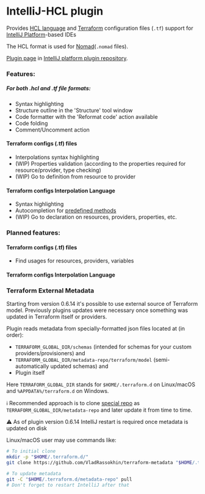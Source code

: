 # IntelliJ-HCL plugin

Provides [HCL language](https://github.com/hashicorp/hcl) and [Terraform](https://terraform.io) configuration files (`.tf`) support for [IntelliJ Platform](https://www.jetbrains.org/pages/viewpage.action?pageId=983889)-based IDEs

The HCL format is used for [Nomad](https://www.nomadproject.io/)(`.nomad` files).

[Plugin page](https://plugins.jetbrains.com/plugin/7808) in [IntelliJ platform plugin repository](https://plugins.jetbrains.com).

### Features:
##### For both .hcl and .tf file formats:
* Syntax highlighting
* Structure outline in the 'Structure' tool window
* Code formatter with the 'Reformat code' action available
* Code folding
* Comment/Uncomment action

#### Terraform configs (.tf) files
* Interpolations syntax highlighting
* (WIP) Properties validation (according to the properties required for resource/provider, type checking)
* (WIP) Go to definition from resource to provider

#### Terraform configs Interpolation Language
* Syntax highlighting
* Autocompletion for [predefined methods](https://www.terraform.io/docs/configuration/interpolation.html) 
* (WIP) Go to declaration on resources, providers, properties, etc.


### Planned features:
#### Terraform configs (.tf) files
* Find usages for resources, providers, variables

#### Terraform configs Interpolation Language


### Terraform External Metadata

Starting from version 0.6.14 it's possible to use external source of Terraform model.
Previously plugins updates were necessary once something was updated in Terraform itself or providers.

Plugin reads metadata from specially-formatted json files located at (in order):
 * `TERRAFORM_GLOBAL_DIR/schemas` (intended for schemas for your custom providers/provisioners) and 
 * `TERRAFORM_GLOBAL_DIR/metadata-repo/terraform/model` (semi-automatically updated schemas) and
 * Plugin itself

Here `TERRAFORM_GLOBAL_DIR` stands for `$HOME/.terraform.d` on Linux/macOS and `%APPDATA%/terraform.d` on Windows.

:information_source: Recommended approach is to clone [special repo](https://github.com/VladRassokhin/terraform-metadata) as `TERRAFORM_GLOBAL_DIR/metadata-repo` 
and later update it from time to time.

:warning: As of plugin version 0.6.14 IntelliJ restart is required once metadata is updated on disk

Linux/macOS user may use commands like:
```bash
# To initial clone
mkdir -p "$HOME/.terraform.d/"
git clone https://github.com/VladRassokhin/terraform-metadata "$HOME/.terraform.d/metadata-repo"

# To update metadata
git -C "$HOME/.terraform.d/metadata-repo" pull
# Don't forget to restart IntelliJ after that
```